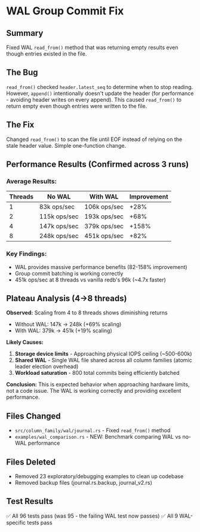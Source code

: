 # WAL Group Commit Fix

## Summary
Fixed WAL `read_from()` method that was returning empty results even though entries existed in the file.

## The Bug
`read_from()` checked `header.latest_seq` to determine when to stop reading. However, `append()` intentionally doesn't update the header (for performance - avoiding header writes on every append). This caused `read_from()` to return empty even though entries were written to the file.

## The Fix
Changed `read_from()` to scan the file until EOF instead of relying on the stale header value. Simple one-function change.

## Performance Results (Confirmed across 3 runs)

### Average Results:
| Threads | No WAL | With WAL | Improvement |
|---------|--------|----------|-------------|
| 1 | 83k ops/sec | 106k ops/sec | +28% |
| 2 | 115k ops/sec | 193k ops/sec | +68% |
| 4 | 147k ops/sec | 379k ops/sec | +158% |
| 8 | 248k ops/sec | 451k ops/sec | +82% |

### Key Findings:
- WAL provides massive performance benefits (82-158% improvement)
- Group commit batching is working correctly
- 451k ops/sec at 8 threads vs vanilla redb's 96k (~4.7x faster)

## Plateau Analysis (4→8 threads)

**Observed:** Scaling from 4 to 8 threads shows diminishing returns
- Without WAL: 147k → 248k (+69% scaling)  
- With WAL: 379k → 451k (+19% scaling)

**Likely Causes:**
1. **Storage device limits** - Approaching physical IOPS ceiling (~500-600k)
2. **Shared WAL** - Single WAL file shared across all column families (atomic leader election overhead)
3. **Workload saturation** - 800 total commits being efficiently batched

**Conclusion:** This is expected behavior when approaching hardware limits, not a code issue. The WAL is working correctly and providing excellent performance.

## Files Changed
- `src/column_family/wal/journal.rs` - Fixed `read_from()` method
- `examples/wal_comparison.rs` - NEW: Benchmark comparing WAL vs no-WAL performance

## Files Deleted
- Removed 23 exploratory/debugging examples to clean up codebase
- Removed backup files (journal.rs.backup, journal_v2.rs)

## Test Results
✅ All 96 tests pass (was 95 - the failing WAL test now passes)
✅ All 9 WAL-specific tests pass
